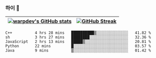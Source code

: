 
### 하이 👋
[![warpdev's GitHub stats](https://github-readme-stats.vercel.app/api?username=warpdev&show_icons=true&theme=vue-dark)](#) |[![GitHub Streak](https://github-readme-streak-stats.herokuapp.com/?user=warpdev&theme=dark)](#)
--- | --- |
<!--START_SECTION:waka-->
```text
C++          4 hrs 28 mins   ██████████▒░░░░░░░░░░░░░░   41.82 % 
sh           3 hrs 27 mins   ████████░░░░░░░░░░░░░░░░░   32.36 % 
JavaScript   2 hrs 13 mins   █████▒░░░░░░░░░░░░░░░░░░░   20.81 % 
Python       22 mins         █░░░░░░░░░░░░░░░░░░░░░░░░   03.57 % 
Java         9 mins          ▒░░░░░░░░░░░░░░░░░░░░░░░░   01.42 % 
```
<!--END_SECTION:waka-->

<!--
**warpdev/warpdev** is a ✨ _special_ ✨ repository because its `README.md` (this file) appears on your GitHub profile.

Here are some ideas to get you started:

- 🔭 I’m currently working on ...
- 🌱 I’m currently learning ...
- 👯 I’m looking to collaborate on ...
- 🤔 I’m looking for help with ...
- 💬 Ask me about ...
- 📫 How to reach me: ...
- 😄 Pronouns: ...
- ⚡ Fun fact: ...
-->
